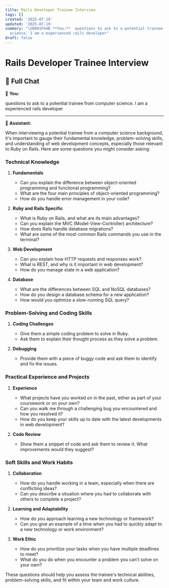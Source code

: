 ```yaml
---
title: Rails Developer Trainee Interview
tags: []
created: '2025-07-19'
updated: '2025-07-19'
summary: "\U0001F64B **You:**  questions to ask to a potential trainee from computer
  science. I am a experienced rails developer"
draft: false
---
```


# Rails Developer Trainee Interview

## 🧠 Full Chat

🙋 **You:**

questions to ask to a potential trainee from computer science. I am a experienced rails developer

---

🤖 **Assistant:**

When interviewing a potential trainee from a computer science background, it's important to gauge their fundamental knowledge, problem-solving skills, and understanding of web development concepts, especially those relevant to Ruby on Rails. Here are some questions you might consider asking:

### Technical Knowledge
1. **Fundamentals**
   - Can you explain the difference between object-oriented programming and functional programming?
   - What are the four main principles of object-oriented programming?
   - How do you handle error management in your code?

2. **Ruby and Rails Specific**
   - What is Ruby on Rails, and what are its main advantages?
   - Can you explain the MVC (Model-View-Controller) architecture?
   - How does Rails handle database migrations?
   - What are some of the most common Rails commands you use in the terminal?

3. **Web Development**
   - Can you explain how HTTP requests and responses work?
   - What is REST, and why is it important in web development?
   - How do you manage state in a web application?

4. **Database**
   - What are the differences between SQL and NoSQL databases?
   - How do you design a database schema for a new application?
   - How would you optimize a slow-running SQL query?

### Problem-Solving and Coding Skills
1. **Coding Challenges**
   - Give them a simple coding problem to solve in Ruby.
   - Ask them to explain their thought process as they solve a problem.

2. **Debugging**
   - Provide them with a piece of buggy code and ask them to identify and fix the issues.

### Practical Experience and Projects
1. **Experience**
   - What projects have you worked on in the past, either as part of your coursework or on your own?
   - Can you walk me through a challenging bug you encountered and how you resolved it?
   - How do you keep your skills up to date with the latest developments in web development?

2. **Code Review**
   - Show them a snippet of code and ask them to review it. What improvements would they suggest?

### Soft Skills and Work Habits
1. **Collaboration**
   - How do you handle working in a team, especially when there are conflicting ideas?
   - Can you describe a situation where you had to collaborate with others to complete a project?

2. **Learning and Adaptability**
   - How do you approach learning a new technology or framework?
   - Can you give an example of a time when you had to quickly adapt to a new technology or work environment?

3. **Work Ethic**
   - How do you prioritize your tasks when you have multiple deadlines to meet?
   - What do you do when you encounter a problem you can't solve on your own?

These questions should help you assess the trainee's technical abilities, problem-solving skills, and fit within your team and work culture.